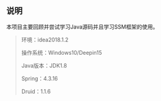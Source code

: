 ## 说明
本项目主要回顾并尝试学习Java源码并且学习SSM框架的使用。

> 环境：idea2018.1.2
>
> 操作系统：Windows10/Deepin15
>
> Java版本：JDK1.8
>
> Spring：4.3.16
>
> Druid：1.1.6